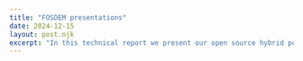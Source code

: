 ```yaml
---
title: "FOSDEM presentations"
date: 2024-12-15
layout: post.njk
excerpt: "In this technical report we present our open source hybrid positioning system called OpenHPS."
---
```

